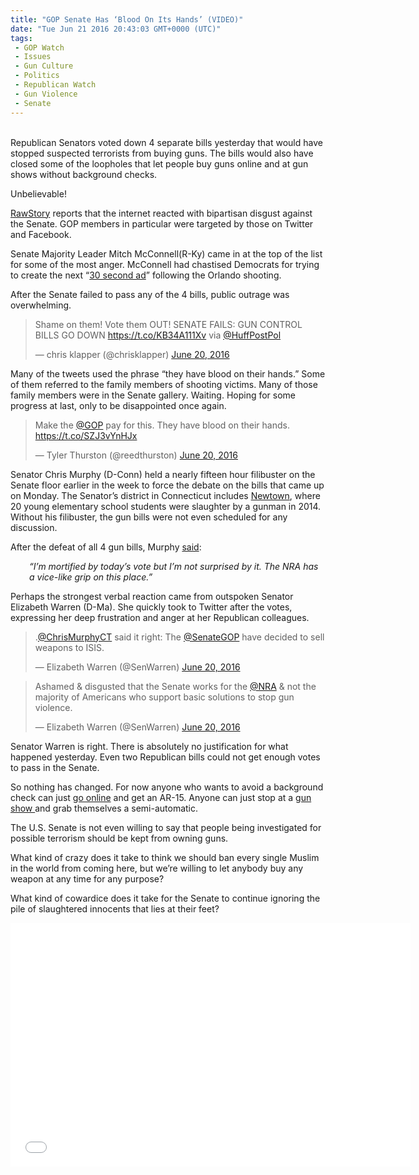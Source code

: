 ```yaml
---
title: "GOP Senate Has ‘Blood On Its Hands’ (VIDEO)"
date: "Tue Jun 21 2016 20:43:03 GMT+0000 (UTC)"
tags: 
 - GOP Watch
 - Issues
 - Gun Culture
 - Politics
 - Republican Watch
 - Gun Violence
 - Senate
---
```

<p><!--Ads2--></p><p><!--OffDef--></p><p><!--Ads1--><br>
Republican Senators voted down&#xA0;4 separate bills yesterday that would have stopped suspected terrorists from buying&#xA0;guns. The bills would also have closed some of the loopholes that let people buy guns online and at gun shows without background checks.</p><p>Unbelievable!</p><p><a href="http://www.rawstory.com/2016/06/their-blood-is-on-your-hands-senate-gop-incites-disgust-online-for-blocking-gun-bills-after-orlando/" onclick="__gaTracker(&apos;send&apos;, &apos;event&apos;, &apos;outbound-article&apos;, &apos;http://www.rawstory.com/2016/06/their-blood-is-on-your-hands-senate-gop-incites-disgust-online-for-blocking-gun-bills-after-orlando/&apos;, &apos;RawStory&apos;);">RawStory</a> reports that the internet reacted with bipartisan disgust&#xA0;against the Senate. GOP members in particular were targeted by those on Twitter and Facebook.</p><p>Senate Majority Leader Mitch McConnell(R-Ky) came in at the top of the list for some of the most anger. McConnell had chastised Democrats for trying to create the next &#x201C;<a href="http://www.rawstory.com/2016/06/their-blood-is-on-your-hands-senate-gop-incites-disgust-online-for-blocking-gun-bills-after-orlando/" onclick="__gaTracker(&apos;send&apos;, &apos;event&apos;, &apos;outbound-article&apos;, &apos;http://www.rawstory.com/2016/06/their-blood-is-on-your-hands-senate-gop-incites-disgust-online-for-blocking-gun-bills-after-orlando/&apos;, &apos;30 second ad&apos;);">30 second ad</a>&#x201D; following&#xA0;the Orlando shooting.</p><p>After the Senate failed to pass any of the 4 bills, public outrage was overwhelming.</p><blockquote class="twitter-tweet" data-width="500"><p lang="en" dir="ltr">Shame on them! Vote them OUT! SENATE FAILS: GUN CONTROL BILLS GO DOWN <a href="https://t.co/KB34A111Xv" onclick="__gaTracker(&apos;send&apos;, &apos;event&apos;, &apos;outbound-article&apos;, &apos;https://t.co/KB34A111Xv&apos;, &apos;https://t.co/KB34A111Xv&apos;);">https://t.co/KB34A111Xv</a> via <a href="https://twitter.com/HuffPostPol" onclick="__gaTracker(&apos;send&apos;, &apos;event&apos;, &apos;outbound-article&apos;, &apos;https://twitter.com/HuffPostPol&apos;, &apos;@HuffPostPol&apos;);">@HuffPostPol</a></p>
<p>&#x2014; chris klapper (@chrisklapper) <a href="https://twitter.com/chrisklapper/status/745042911276994560" onclick="__gaTracker(&apos;send&apos;, &apos;event&apos;, &apos;outbound-article&apos;, &apos;https://twitter.com/chrisklapper/status/745042911276994560&apos;, &apos;June 20, 2016&apos;);">June 20, 2016</a></p></blockquote><p><script async src="//platform.twitter.com/widgets.js" charset="utf-8"></script></p><p><script async src="//platform.twitter.com/widgets.js" charset="utf-8"></script></p><p>Many of the tweets used the phrase &#x201C;they have blood on their hands.&#x201D; Some of them referred&#xA0;to the family members of shooting victims. Many of those family members were in the Senate gallery. Waiting.&#xA0;Hoping for some progress at last, only to be disappointed once again.</p><blockquote class="twitter-tweet" data-width="500"><p lang="en" dir="ltr">Make the <a href="https://twitter.com/GOP" onclick="__gaTracker(&apos;send&apos;, &apos;event&apos;, &apos;outbound-article&apos;, &apos;https://twitter.com/GOP&apos;, &apos;@GOP&apos;);">@GOP</a> pay for this. They have blood on their hands.  <a href="https://t.co/SZJ3vYnHJx" onclick="__gaTracker(&apos;send&apos;, &apos;event&apos;, &apos;outbound-article&apos;, &apos;https://t.co/SZJ3vYnHJx&apos;, &apos;https://t.co/SZJ3vYnHJx&apos;);">https://t.co/SZJ3vYnHJx</a></p>
<p>&#x2014; Tyler Thurston (@reedthurston) <a href="https://twitter.com/reedthurston/status/745035456715300864" onclick="__gaTracker(&apos;send&apos;, &apos;event&apos;, &apos;outbound-article&apos;, &apos;https://twitter.com/reedthurston/status/745035456715300864&apos;, &apos;June 20, 2016&apos;);">June 20, 2016</a></p></blockquote><p><script async src="//platform.twitter.com/widgets.js" charset="utf-8"></script></p><p>Senator Chris Murphy (D-Conn) held a nearly fifteen hour filibuster on the Senate floor earlier in the week to force the debate on the bills that came up on Monday. The Senator&#x2019;s district in Connecticut includes <a href="http://www.cnn.com/interactive/2012/12/us/sandy-hook-timeline/" onclick="__gaTracker(&apos;send&apos;, &apos;event&apos;, &apos;outbound-article&apos;, &apos;http://www.cnn.com/interactive/2012/12/us/sandy-hook-timeline/&apos;, &apos;Newtown&apos;);">Newtown</a>, where 20 young elementary school students were slaughter by a gunman in 2014. Without his filibuster, the gun bills were not even scheduled for any discussion.</p><p>After the defeat of all 4 gun bills, Murphy <a href="http://www.cnn.com/2016/06/20/politics/senate-gun-votes-congress/" onclick="__gaTracker(&apos;send&apos;, &apos;event&apos;, &apos;outbound-article&apos;, &apos;http://www.cnn.com/2016/06/20/politics/senate-gun-votes-congress/&apos;, &apos;said&apos;);">said</a>:</p><p class="p1" style="padding-left: 30px;"><em><span class="s1">&#x201C;I&#x2019;m mortified by today&#x2019;s vote but I&#x2019;m not surprised by it. The NRA has a vice-like grip on this place.&#x201D;</span></em></p><p class="p1">Perhaps the strongest verbal reaction came from outspoken Senator Elizabeth Warren (D-Ma). She quickly took to Twitter after the votes, expressing her deep frustration and anger at her Republican colleagues.</p><blockquote class="twitter-tweet" data-width="500"><p lang="en" dir="ltr">.<a href="https://twitter.com/ChrisMurphyCT" onclick="__gaTracker(&apos;send&apos;, &apos;event&apos;, &apos;outbound-article&apos;, &apos;https://twitter.com/ChrisMurphyCT&apos;, &apos;@ChrisMurphyCT&apos;);">@ChrisMurphyCT</a> said it right: The <a href="https://twitter.com/SenateGOP" onclick="__gaTracker(&apos;send&apos;, &apos;event&apos;, &apos;outbound-article&apos;, &apos;https://twitter.com/SenateGOP&apos;, &apos;@SenateGOP&apos;);">@SenateGOP</a> have decided to sell weapons to ISIS.</p>
<p>&#x2014; Elizabeth Warren (@SenWarren) <a href="https://twitter.com/SenWarren/status/745030474339323905" onclick="__gaTracker(&apos;send&apos;, &apos;event&apos;, &apos;outbound-article&apos;, &apos;https://twitter.com/SenWarren/status/745030474339323905&apos;, &apos;June 20, 2016&apos;);">June 20, 2016</a></p></blockquote><p><script async src="//platform.twitter.com/widgets.js" charset="utf-8"></script></p><blockquote class="twitter-tweet" data-width="500"><p lang="en" dir="ltr">Ashamed &amp; disgusted that the Senate works for the <a href="https://twitter.com/NRA" onclick="__gaTracker(&apos;send&apos;, &apos;event&apos;, &apos;outbound-article&apos;, &apos;https://twitter.com/NRA&apos;, &apos;@NRA&apos;);">@NRA</a> &amp; not the majority of Americans who support basic solutions to stop gun violence.</p>
<p>&#x2014; Elizabeth Warren (@SenWarren) <a href="https://twitter.com/SenWarren/status/745030142012030976" onclick="__gaTracker(&apos;send&apos;, &apos;event&apos;, &apos;outbound-article&apos;, &apos;https://twitter.com/SenWarren/status/745030142012030976&apos;, &apos;June 20, 2016&apos;);">June 20, 2016</a></p></blockquote><p><script async src="//platform.twitter.com/widgets.js" charset="utf-8"></script></p><p>Senator Warren is right. There is absolutely no justification for what happened yesterday. Even&#xA0;two Republican bills could not get enough votes to pass in the Senate.</p><p>So nothing has changed. For now anyone who wants to avoid a background check can just <a href="https://www.thetrace.org/2016/01/internet-gun-sales-background-checks/" onclick="__gaTracker(&apos;send&apos;, &apos;event&apos;, &apos;outbound-article&apos;, &apos;https://www.thetrace.org/2016/01/internet-gun-sales-background-checks/&apos;, &apos;go online&apos;);">go online</a> and get an AR-15. Anyone can just stop at a <a href="http://www.politifact.com/truth-o-meter/article/2016/jan/07/politifact-sheet-3-things-know-about-gun-show-loop/" onclick="__gaTracker(&apos;send&apos;, &apos;event&apos;, &apos;outbound-article&apos;, &apos;http://www.politifact.com/truth-o-meter/article/2016/jan/07/politifact-sheet-3-things-know-about-gun-show-loop/&apos;, &apos;gun show &apos;);">gun show </a>and grab themselves a semi-automatic.</p><p>The U.S. Senate is not even willing to say that people being investigated for possible terrorism should be kept from owning guns.</p><p>What kind of crazy does it take to think we&#xA0;should ban every single Muslim in the world from coming here, but we&#x2019;re willing to let anybody buy any weapon at any time for any purpose?</p><p>What kind of cowardice does it take for the Senate&#xA0;to continue&#xA0;ignoring the pile of slaughtered innocents that lies&#xA0;at their&#xA0;feet?</p><p><span class="embed-youtube" style="text-align:center; display: block;"><iframe class="youtube-player" type="text/html" width="640" height="390" src="//www.youtube.com/embed/XhRV4woEKyI?version=3&amp;rel=1&amp;fs=1&amp;autohide=2&amp;showsearch=0&amp;showinfo=1&amp;iv_load_policy=1&amp;wmode=transparent" allowfullscreen="true" style="border:0;"></iframe></span></p>